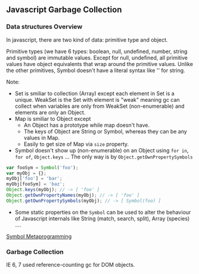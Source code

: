 ## Javascript Garbage Collection

### Data structures Overview

In javascript, there are two kind of data: primitive type and object.

Primitive types (we have 6 types: boolean, null, undefined, number, string and symbol) are immutable values. Except for null, undefined, all primitive values have object equivalents that wrap around the primitive values. Unlike the other primitives, Symbol doesn't have a literal syntax like '' for string.

Note:
+ Set is smiliar to collection (Array) except each element in Set is a unique. WeakSet is the Set with element is "weak" meaning gc can collect when variables are only from WeakSet (non-enumerable) and elements are only an Object.
+ Map is smiliar to Object except
  + An Object has a prototype while map doesn't have.
  + The keys of Object are String or Symbol, whereas they can be any values in Map.
  + Easily to get size of Map via `size` property.
+ Symbol doesn't show up (non-enumerable) on an Object using `for in`, `for of`, `Object.keys` ... The only way is by `Object.getOwnPropertySymbols`

```javascript
var fooSym = Symbol('foo');
var myObj = {};
myObj['foo'] = 'bar';
myObj[fooSym] = 'baz';
Object.keys(myObj); // -> [ 'foo' ]
Object.getOwnPropertyNames(myObj); // -> [ 'foo' ]
Object.getOwnPropertySymbols(myObj); // -> [ Symbol(foo) ]
```

+ Some static properties on the `Symbol` can be used to alter the behaviour of Javascript internals like String (match, search, split), Array (species) ....

[Symbol Metaprogramming](https://www.keithcirkel.co.uk/metaprogramming-in-es6-symbols/)

### Garbage Collection

IE 6, 7 used reference-counting gc for DOM objects.
